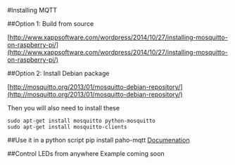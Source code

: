 #Installing MQTT

##Option 1: Build from source

[http://www.xappsoftware.com/wordpress/2014/10/27/installing-mosquitto-on-raspberry-pi/](http://www.xappsoftware.com/wordpress/2014/10/27/installing-mosquitto-on-raspberry-pi/)

##Option 2: Install Debian package

[http://mosquitto.org/2013/01/mosquitto-debian-repository/](http://mosquitto.org/2013/01/mosquitto-debian-repository/)

Then you will also need to install these

	sudo apt-get install mosquitto python-mosquitto
	sudo apt-get install mosquitto-clients

##Use it in a python script
	pip install paho-mqtt
[Documenation](https://pypi.python.org/pypi/paho-mqtt)

##Control LEDs from anywhere
Example coming soon
